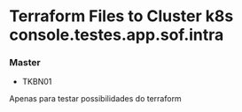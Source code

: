 # Terraform Files to Cluster k8s console.testes.app.sof.intra

### Master
  * TKBN01
  
Apenas para testar possibilidades do terraform

